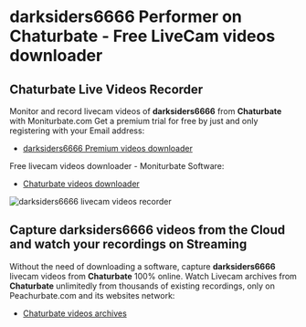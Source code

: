 # darksiders6666 Performer on Chaturbate - Free LiveCam videos downloader

## Chaturbate Live Videos Recorder

Monitor and record livecam videos of **darksiders6666** from **Chaturbate** with Moniturbate.com
Get a premium trial for free by just and only registering with your Email address:
* [darksiders6666 Premium videos downloader](https://moniturbate.com/request-demo-licence-key.html)

Free livecam videos downloader - Moniturbate Software:
* [Chaturbate videos downloader](https://moniturbate.com/moniturbate-download-software.html)

![darksiders6666 livecam videos recorder](https://peachurnet.com/templates/moniturbate-software.png)


## Capture darksiders6666 videos from the Cloud and watch your recordings on Streaming

Without the need of downloading a software, capture **darksiders6666** livecam videos from **Chaturbate** 100% online.
Watch Livecam archives from **Chaturbate** unlimitedly from thousands of existing recordings, only on Peachurbate.com and its websites network:
* [Chaturbate videos archives](https://peachurnet.com/)
